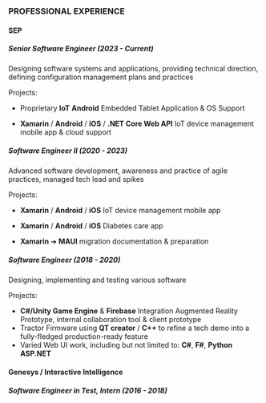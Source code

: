 
### PROFESSIONAL EXPERIENCE
#### SEP
##### Senior Software Engineer (2023 - Current) 

Designing software systems and applications, providing technical direction, defining configuration management plans and practices

Projects: 

- Proprietary **IoT** **Android** Embedded Tablet Application & OS Support


- **Xamarin** / **Android** / **iOS** / **.NET Core Web API** IoT device management mobile app & cloud support


##### Software Engineer II (2020 - 2023) 

Advanced software development, awareness and practice of agile practices, managed tech lead and spikes

Projects: 

- **Xamarin** / **Android** / **iOS** IoT device management mobile app

- **Xamarin** / **Android** / **iOS** Diabetes care app

- **Xamarin** ➜ **MAUI** migration documentation & preparation


##### Software Engineer (2018 - 2020)

Designing, implementing and testing various software 

Projects: 
* **C#/Unity Game Engine** & **Firebase** Integration Augmented Reality Prototype, internal collaboration tool & client prototype
* Tractor Firmware using **QT creator** / **C++** to refine a tech demo into a fully-fledged production-ready feature
* Varied Web UI work, including but not limited to:  **C#**, **F#**, **Python** **ASP.NET**

#### Genesys / Interactive Intelligence
##### Software Engineer in Test, Intern  (2016 - 2018) 